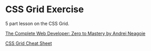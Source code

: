 # CSS Grid Exercise
5 part lesson on the CSS Grid.

[The Complete Web Developer: Zero to Mastery by Andrei Neagoie](https://www.udemy.com/the-complete-web-developer-in-2018/)

[CSS Grid Cheat Sheet](http://grid.malven.co/)
